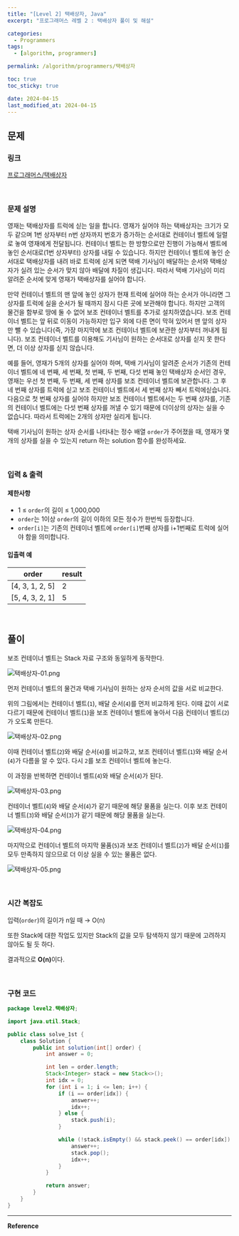 ```yaml
---
title: "[Level 2] 택배상자, Java"
excerpt: "프로그래머스 레벨 2 : 택배상자 풀이 및 해설"

categories:
  - Programmers
tags:
  - [algorithm, programmers]

permalink: /algorithm/programmers/택배상자

toc: true
toc_sticky: true

date: 2024-04-15
last_modified_at: 2024-04-15
---
```


## 문제

### 링크

[프로그래머스/택배상자](https://school.programmers.co.kr/learn/courses/30/lessons/131704)

<br>

### 문제 설명

영재는 택배상자를 트럭에 싣는 일을 합니다. 영재가 실어야 하는 택배상자는 크기가 모두 같으며 1번 상자부터 n번 상자까지 번호가 증가하는 순서대로 컨테이너 벨트에 일렬로 놓여 영재에게 전달됩니다. 컨테이너 벨트는 한 방향으로만 진행이 가능해서 벨트에 놓인 순서대로(1번 상자부터) 상자를 내릴 수 있습니다. 하지만 컨테이너 벨트에 놓인 순서대로 택배상자를 내려 바로 트럭에 싣게 되면 택배 기사님이 배달하는 순서와 택배상자가 실려 있는 순서가 맞지 않아 배달에 차질이 생깁니다. 따라서 택배 기사님이 미리 알려준 순서에 맞게 영재가 택배상자를 실어야 합니다.

만약 컨테이너 벨트의 맨 앞에 놓인 상자가 현재 트럭에 실어야 하는 순서가 아니라면 그 상자를 트럭에 실을 순서가 될 때까지 잠시 다른 곳에 보관해야 합니다. 하지만 고객의 물건을 함부로 땅에 둘 수 없어 보조 컨테이너 벨트를 추가로 설치하였습니다. 보조 컨테이너 벨트는 앞 뒤로 이동이 가능하지만 입구 외에 다른 면이 막혀 있어서 맨 앞의 상자만 뺄 수 있습니다(즉, 가장 마지막에 보조 컨테이너 벨트에 보관한 상자부터 꺼내게 됩니다). 보조 컨테이너 벨트를 이용해도 기사님이 원하는 순서대로 상자를 싣지 못 한다면, 더 이상 상자를 싣지 않습니다.

예를 들어, 영재가 5개의 상자를 실어야 하며, 택배 기사님이 알려준 순서가 기존의 컨테이너 벨트에 네 번째, 세 번째, 첫 번째, 두 번째, 다섯 번째 놓인 택배상자 순서인 경우, 영재는 우선 첫 번째, 두 번째, 세 번째 상자를 보조 컨테이너 벨트에 보관합니다. 그 후 네 번째 상자를 트럭에 싣고 보조 컨테이너 벨트에서 세 번째 상자 빼서 트럭에싣습니다. 다음으로 첫 번째 상자를 실어야 하지만 보조 컨테이너 벨트에서는 두 번째 상자를, 기존의 컨테이너 벨트에는 다섯 번째 상자를 꺼낼 수 있기 때문에 더이상의 상자는 실을 수 없습니다. 따라서 트럭에는 2개의 상자만 실리게 됩니다.

택배 기사님이 원하는 상자 순서를 나타내는 정수 배열 `order`가 주어졌을 때, 영재가 몇 개의 상자를 실을 수 있는지 return 하는 solution 함수를 완성하세요.

<br>

### 입력 & 출력

#### 제한사항

- 1 ≤ `order`의 길이 ≤ 1,000,000
- `order`는 1이상 `order`의 길이 이하의 모든 정수가 한번씩 등장합니다.
- `order[i]`는 기존의 컨테이너 벨트에 `order[i]`번째 상자를 i+1번째로 트럭에 실어야 함을 의미합니다.

#### 입출력 예

|order|result|
|---|---|
|[4, 3, 1, 2, 5]|2|
|[5, 4, 3, 2, 1]|5|

<br>

## 풀이

보조 컨테이너 벨트는 Stack 자료 구조와 동일하게 동작한다.

![택배상자-01.png](/assets/images/posts_img/algorithm-programmers/택배상자-01.png)

먼저 컨테이너 벨트의 물건과 택배 기사님이 원하는 상자 순서의 값을 서로 비교한다.

위의 그림에서는 컨테이너 벨트(`1`), 배달 순서(`4`)를 먼저 비교하게 된다. 이때 값이 서로 다르기 때문에 컨테이너 벨트(`1`)을
보조 컨테이너 벨트에 놓아서 다음 컨테이너 벨트(`2`)가 오도록 만든다.

![택배상자-02.png](/assets/images/posts_img/algorithm-programmers/택배상자-02.png)

이때 컨테이너 벨트(`2`)와 배달 순서(`4`)를 비교하고, 보조 컨테이너 벨트(`1`)와 배달 순서(`4`)가 다름을 알 수 있다.
다시 `2`를 보조 컨테이너 벨트에 놓는다.

이 과정을 반복하면 컨테이너 벨트(`4`)와 배달 순서(`4`)가 된다.

![택배상자-03.png](/assets/images/posts_img/algorithm-programmers/택배상자-03.png)

컨테이너 벨트(`4`)와 배달 순서(`4`)가 같기 때문에 해당 물품을 실는다.
이후 보조 컨테이너 벨트(`3`)와 배달 순서(`3`)가 같기 때문에 해당 물품을 실는다.

![택배상자-04.png](/assets/images/posts_img/algorithm-programmers/택배상자-04.png)

마지막으로 컨테이너 벨트의 마지막 물품(`5`)과 보조 컨테이너 벨트(`2`)가 배달 순서(`1`)를 모두 만족하지 않으므로
더 이상 실을 수 있는 물품은 없다.

![택배상자-05.png](/assets/images/posts_img/algorithm-programmers/택배상자-05.png)

<br>

### 시간 복잡도

입력(`order`)의 길이가 n일 때 &rarr; O(n)

또한 Stack에 대한 작업도 있지만 Stack의 값을 모두 탐색하지 않기 때문에 고려하지 않아도 될 듯 하다.

결과적으로 <b>O(n)</b>이다.

<br>

### 구현 코드

```java
package level2.택배상자;

import java.util.Stack;

public class solve_1st {
    class Solution {
        public int solution(int[] order) {
            int answer = 0;

            int len = order.length;
            Stack<Integer> stack = new Stack<>();
            int idx = 0;
            for (int i = 1; i <= len; i++) {
                if (i == order[idx]) {
                    answer++;
                    idx++;
                } else {
                    stack.push(i);
                }

                while (!stack.isEmpty() && stack.peek() == order[idx]) {
                    answer++;
                    stack.pop();
                    idx++;
                }
            }

            return answer;
        }
    }
}
```


<hr>
<b>Reference</b>  
